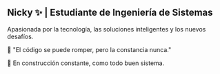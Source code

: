 ## Nicky ✨ | Estudiante de Ingeniería de Sistemas
Apasionada por la tecnología, las soluciones inteligentes y los nuevos desafíos.

🧠 "El código se puede romper, pero la constancia nunca."

🚀 En construcción constante, como todo buen sistema. 

<!--
**Nicole2422/Nicole2422** is a ✨ _special_ ✨ repository because its `README.md` (this file) appears on your GitHub profile.

Here are some ideas to get you started:

- 🔭 I’m currently working on ...
- 🌱 I’m currently learning ...
- 👯 I’m looking to collaborate on ...
- 🤔 I’m looking for help with ...
- 💬 Ask me about ...
- 📫 How to reach me: ...
- 😄 Pronouns: ...
- ⚡ Fun fact: ...
-->
